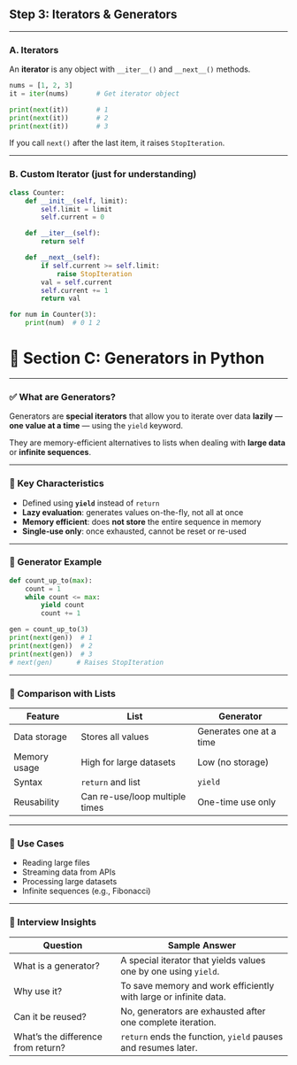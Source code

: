 
## **Step 3: Iterators & Generators**

---

### **A. Iterators**

An **iterator** is any object with `__iter__()` and `__next__()` methods.

```python
nums = [1, 2, 3]
it = iter(nums)       # Get iterator object

print(next(it))       # 1
print(next(it))       # 2
print(next(it))       # 3
```

If you call `next()` after the last item, it raises `StopIteration`.

---

### **B. Custom Iterator (just for understanding)**

```python
class Counter:
    def __init__(self, limit):
        self.limit = limit
        self.current = 0

    def __iter__(self):
        return self

    def __next__(self):
        if self.current >= self.limit:
            raise StopIteration
        val = self.current
        self.current += 1
        return val

for num in Counter(3):
    print(num)  # 0 1 2
```

# 🔁 Section C: Generators in Python

---

### ✅ What are Generators?

Generators are **special iterators** that allow you to iterate over data **lazily** — **one value at a time** — using the `yield` keyword.

They are memory-efficient alternatives to lists when dealing with **large data** or **infinite sequences**.

---

### 🔹 Key Characteristics

* Defined using **`yield`** instead of `return`
* **Lazy evaluation**: generates values on-the-fly, not all at once
* **Memory efficient**: does **not store** the entire sequence in memory
* **Single-use only**: once exhausted, cannot be reset or re-used

---

### 🔸 Generator Example

```python
def count_up_to(max):
    count = 1
    while count <= max:
        yield count
        count += 1
```

```python
gen = count_up_to(3)
print(next(gen))  # 1
print(next(gen))  # 2
print(next(gen))  # 3
# next(gen)      # Raises StopIteration
```

---

### 🧠 Comparison with Lists

| Feature      | List                           | Generator               |
| ------------ | ------------------------------ | ----------------------- |
| Data storage | Stores all values              | Generates one at a time |
| Memory usage | High for large datasets        | Low (no storage)        |
| Syntax       | `return` and list              | `yield`                 |
| Reusability  | Can re-use/loop multiple times | One-time use only       |

---

### 🧪 Use Cases

* Reading large files
* Streaming data from APIs
* Processing large datasets
* Infinite sequences (e.g., Fibonacci)

---

### 📌 Interview Insights

| Question                           | Sample Answer                                                    |
| ---------------------------------- | ---------------------------------------------------------------- |
| What is a generator?               | A special iterator that yields values one by one using `yield`.  |
| Why use it?                        | To save memory and work efficiently with large or infinite data. |
| Can it be reused?                  | No, generators are exhausted after one complete iteration.       |
| What’s the difference from return? | `return` ends the function, `yield` pauses and resumes later.    |

